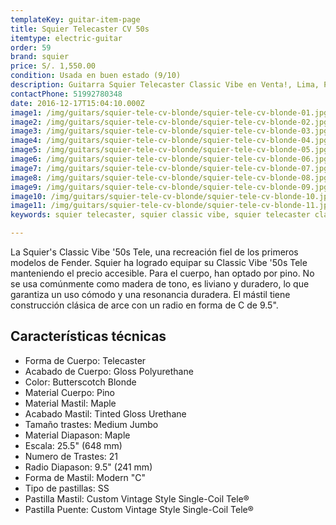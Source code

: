 ```yaml
---
templateKey: guitar-item-page
title: Squier Telecaster CV 50s
itemtype: electric-guitar
order: 59
brand: squier
price: S/. 1,550.00
condition: Usada en buen estado (9/10)
description: Guitarra Squier Telecaster Classic Vibe en Venta!, Lima, Peru
contactPhone: 51992780348
date: 2016-12-17T15:04:10.000Z
image1: /img/guitars/squier-tele-cv-blonde/squier-tele-cv-blonde-01.jpg
image2: /img/guitars/squier-tele-cv-blonde/squier-tele-cv-blonde-02.jpg
image3: /img/guitars/squier-tele-cv-blonde/squier-tele-cv-blonde-03.jpg
image4: /img/guitars/squier-tele-cv-blonde/squier-tele-cv-blonde-04.jpg
image5: /img/guitars/squier-tele-cv-blonde/squier-tele-cv-blonde-05.jpg
image6: /img/guitars/squier-tele-cv-blonde/squier-tele-cv-blonde-06.jpg
image7: /img/guitars/squier-tele-cv-blonde/squier-tele-cv-blonde-07.jpg
image8: /img/guitars/squier-tele-cv-blonde/squier-tele-cv-blonde-08.jpg
image9: /img/guitars/squier-tele-cv-blonde/squier-tele-cv-blonde-09.jpg
image10: /img/guitars/squier-tele-cv-blonde/squier-tele-cv-blonde-10.jpg
image11: /img/guitars/squier-tele-cv-blonde/squier-tele-cv-blonde-11.jpg
keywords: squier telecaster, squier classic vibe, squier telecaster classic vibe

---
```

La Squier's Classic Vibe '50s Tele, una recreación fiel de los primeros modelos de Fender. Squier ha logrado equipar su Classic Vibe '50s Tele manteniendo el precio accesible. Para el cuerpo, han optado por pino. No se usa comúnmente como madera de tono, es liviano y duradero, lo que garantiza un uso cómodo y una resonancia duradera. El mástil tiene construcción clásica de arce con un radio en forma de C de 9.5".

## Características técnicas

* Forma de Cuerpo: Telecaster
* Acabado de Cuerpo: Gloss Polyurethane
* Color: Butterscotch Blonde
* Material Cuerpo: Pino
* Material Mastil: Maple
* Acabado Mastil: Tinted Gloss Urethane
* Tamaño trastes: Medium Jumbo
* Material Diapason: Maple
* Escala: 25.5" (648 mm)
* Numero de Trastes: 21
* Radio Diapason: 9.5" (241 mm)
* Forma de Mastil: Modern "C"
* Tipo de pastillas: SS
* Pastilla Mastil: Custom Vintage Style Single-Coil Tele®
* Pastilla Puente: Custom Vintage Style Single-Coil Tele®